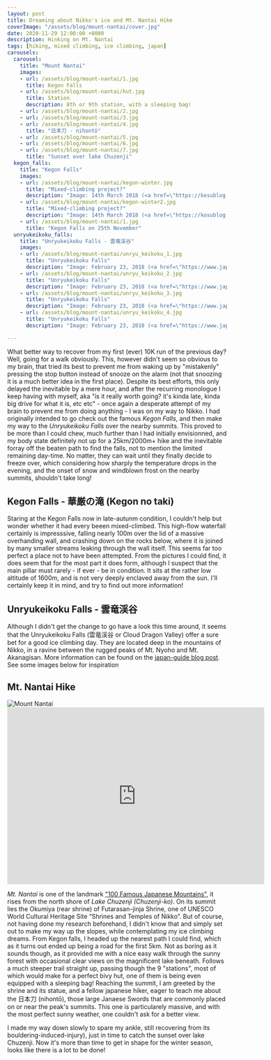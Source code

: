 ```yaml
---
layout: post
title: Dreaming about Nikko's ice and Mt. Nantai Hike
coverImage: "/assets/blog/mount-nantai/cover.jpg"
date: 2020-11-29 12:00:00 +0000
description: Hinking on Mt. Nantai 
tags: [hiking, mixed climbing, ice climbing, japan]
carousels:
  carousel:
    title: "Mount Nantai"
    images:
    - url: /assets/blog/mount-nantai/1.jpg
      title: Kegon Falls
    - url: /assets/blog/mount-nantai/hut.jpg
      title: Station 
      description: 8th or 9th station, with a sleeping bag!
    - url: /assets/blog/mount-nantai/2.jpg
    - url: /assets/blog/mount-nantai/3.jpg
    - url: /assets/blog/mount-nantai/4.jpg
      title: "日本刀 - nihontō"
    - url: /assets/blog/mount-nantai/5.jpg
    - url: /assets/blog/mount-nantai/6.jpg
    - url: /assets/blog/mount-nantai/7.jpg
      title: "Sunset over lake Chuzenji"
  kegon_falls:
    title: "Kegon Falls"
    images:
    - url: /assets/blog/mount-nantai/kegon-winter.jpg
      title: "Mixed-climbing project?"
      description: "Image: 14th March 2018 (<a href=\"https://kosublog.com/en/nikko-1802-part03/\">source</a>)"
    - url: /assets/blog/mount-nantai/kegon-winter2.jpg
      title: "Mixed-climbing project?"
      description: "Image: 14th March 2018 (<a href=\"https://kosublog.com/en/nikko-1802-part03/\">source</a>)"
    - url: /assets/blog/mount-nantai/1.jpg
      title: "Kegon Falls on 25th November"
  unryukeikoku_falls:
    title: "Unryukeikoku Falls - 雲竜渓谷"
    images:
    - url: /assets/blog/mount-nantai/unryu_keikoku_1.jpg
      title: "Unryukeikoku Falls"
      description: "Image: February 23, 2018 (<a href=\"https://www.japan-guide.com/blog/peaks/180223.html\">source</a>)"
    - url: /assets/blog/mount-nantai/unryu_keikoku_2.jpg
      title: "Unryukeikoku Falls"
      description: "Image: February 23, 2018 (<a href=\"https://www.japan-guide.com/blog/peaks/180223.html\">source</a>)"
    - url: /assets/blog/mount-nantai/unryu_keikoku_3.jpg
      title: "Unryukeikoku Falls"
      description: "Image: February 23, 2018 (<a href=\"https://www.japan-guide.com/blog/peaks/180223.html\">source</a>)"
    - url: /assets/blog/mount-nantai/unryu_keikoku_4.jpg
      title: "Unryukeikoku Falls"
      description: "Image: February 23, 2018 (<a href=\"https://www.japan-guide.com/blog/peaks/180223.html\">source</a>)"

---
```


What better way to recover from my first (ever) 10K run of the previous day? Well, going for a walk obviously. This, however didn't seem so obvious to my brain, that tried its best to prevent me from waking up by "mistakenly" pressing the stop button instead of snooze on the alarm (not that snoozing it is a much better idea in the first place). Despite its best efforts, this only delayed the inevitable by a mere hour, and after the recurring monologue I keep having with myself, aka "is it really worth going? it's kinda late, kinda big drive for what it is, etc etc" - once again a desperate attempt of my brain to prevent me from doing anything - I was on my way to Nikko. I had originally intended to go check out the famous *Kegon Falls*, and then make my way to the *Unryukeikoku Falls* over the nearby summits. This proved to be more than I could chew, much further than I had initially envisionned, and my body state definitely not up for a 25km/2000m+ hike and the inevitable forray off the beaten path to find the falls, not to mention the limited remaining day-time. No matter, they can wait until they finally decide to freeze over, which considering how sharply the temperature drops in the evening, and the onset of snow and windblown frost on the nearby summits, shouldn't take long!

## Kegon Falls - 華厳の滝 (Kegon no taki)

Staring at the Kegon Falls now in late-autunm condition, I couldn't help but wonder whether it had every beeen mixed-climbed. This high-flow waterfall certainly is impresssive, falling nearly 100m over the lid of a massive overhanding wall, and crashing down on the rocks below, where it is joined by many smaller streams leaking through the wall itself. This seems far too perfect a place not to have been attempted. From the pictures I could find, it does seem that for the most part it does form, although I suspect that the main pillar must rarely - if ever - be in condition. It sits at the rather low altitude of 1600m, and is not very deeply enclaved away from the sun. I'll certainly keep it in mind, and try to find out more information!

<Carousel name="kegon_falls" />

## Unryukeikoku Falls - 雲竜渓谷 

Although I didn't get the change to go have a look this time around, it seems that the Unryukeikoku Falls (雲竜渓谷 or Cloud Dragon Valley) offer a sure bet for a good ice climbing day. They are located deep in the mountains of Nikko, in a ravine between the rugged peaks of Mt. Nyoho and Mt. Akanagisan. More information can be found on the [japan-guide blog post](https://www.japan-guide.com/blog/peaks/180223.html). See some images below for inspiration

<Carousel name="unryukeikoku_falls" />

## Mt. Nantai Hike


<Image src="/assets/blog/mount-nantai/panorama.jpg" alt="Mount Nantai" />

<center>
<iframe height='405' width='590' frameborder='0' allowtransparency='true' scrolling='no' src='https://www.strava.com/activities/4405495972/embed/21a22794f24e99fce0360e92f8b3e5466e0eebda'></iframe>
</center>

*Mt. Nantai* is one of the landmark ["100 Famous Japanese Mountains"](https://en.wikipedia.org/wiki/100_Famous_Japanese_Mountains), it rises from the north shore of *Lake Chuzenji (Chuzenji-ko)*. On its summit lies the Okumiya (rear shrine) of Futarasan-jinja Shrine, one of UNESCO World Cultural Heritage Site “Shrines and Temples of Nikko”. But of course, not having done my research beforehand, I didn't know that and simply set out to make my way up the slopes, while contemplating my ice climbing dreams. From Kegon falls, I headed up the nearest path I could find, which as it turns out ended up being a road for the first 5km. Not as boring as it sounds though, as it provided me with a nice easy walk through the sunny forest with occasional clear views on the magnificent lake beneath. Follows a much steeper trail straight up, passing though the 9 "stations", most of which would make for a perfect bivy hut, one of them is being even equipped with a sleeping bag! Reaching the summit, I am greeted by the shrine and its statue, and a fellow japanese hiker, eager to teach me about the 日本刀 (nihontō), those large Janaese Swords that are commonly placed on or near the peak's summits. This one is particularely massive, and with the most perfect sunny weather, one couldn't ask for a better view.

<Carousel name="carousel" />

I made my way down slowly to spare my ankle, still recovering from its bouldering-induced-injury), just in time to catch the sunset over lake Chuzenji. Now it's more than time to get in shape for the winter season, looks like there is a lot to be done!
